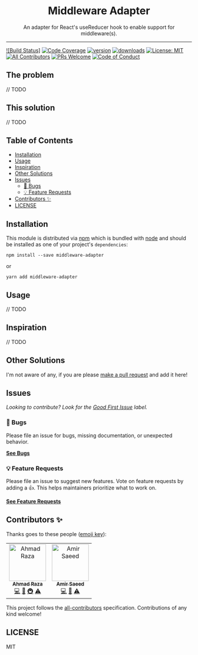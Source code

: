 <div align="center">
<h1>Middleware Adapter</h1>

<p>An adapter for React&#39;s useReducer hook to enable support for middleware(s).</p>
</div>

---

<!-- prettier-ignore-start -->
[![Build Status]][build]
[![Code Coverage][coverage-badge]][coverage]
[![version][version-badge]][package]
[![downloads][downloads-badge]][npmtrends]
[![License: MIT](https://img.shields.io/badge/License-MIT-yellow.svg)][license]
[![All Contributors](https://img.shields.io/badge/all_contributors-1-orange.svg?style=flat-square)](#contributors-)
[![PRs Welcome][prs-badge]][prs]
[![Code of Conduct][coc-badge]][coc]
<!-- prettier-ignore-end -->

## The problem

// TODO

## This solution

// TODO

## Table of Contents

<!-- START doctoc generated TOC please keep comment here to allow auto update -->
<!-- DON'T EDIT THIS SECTION, INSTEAD RE-RUN doctoc TO UPDATE -->

- [Installation](#installation)
- [Usage](#usage)
- [Inspiration](#inspiration)
- [Other Solutions](#other-solutions)
- [Issues](#issues)
  - [🐛 Bugs](#-bugs)
  - [💡 Feature Requests](#-feature-requests)
- [Contributors ✨](#contributors-)
- [LICENSE](#license)

<!-- END doctoc generated TOC please keep comment here to allow auto update -->

## Installation

This module is distributed via [npm][npm] which is bundled with [node][node] and
should be installed as one of your project's `dependencies`:

```
npm install --save middleware-adapter
```

or

```
yarn add middleware-adapter
```

## Usage

// TODO

## Inspiration

// TODO

## Other Solutions

I'm not aware of any, if you are please [make a pull request][prs] and add it
here!

## Issues

_Looking to contribute? Look for the [Good First Issue][good-first-issue]
label._

### 🐛 Bugs

Please file an issue for bugs, missing documentation, or unexpected behavior.

[**See Bugs**][bugs]

### 💡 Feature Requests

Please file an issue to suggest new features. Vote on feature requests by adding
a 👍. This helps maintainers prioritize what to work on.

[**See Feature Requests**][requests]

## Contributors ✨

Thanks goes to these people ([emoji key][emojis]):

<!-- ALL-CONTRIBUTORS-LIST:START - Do not remove or modify this section -->
<!-- prettier-ignore-start -->
<!-- markdownlint-disable -->
<table>
  <tr>
    <td align="center">
      <a href="https://github.com/iamfotx">
        <img src="https://github.com/iamfotx.png" width="100px;" alt="Ahmad Raza"/>
        <br />
        <sub>
          <b>Ahmad Raza</b>
        </sub>
      </a>
      <br />
      <a href="https://github.com/iamfotx/middleware-adapter/commits?author=iamfotx" title="Code">💻</a>
      <a href="https://github.com/iamfotx/middleware-adapter/commits?author=iamfotx" title="Documentation">📖</a> 
      <a href="#infra-iamfotx" title="Infrastructure (Hosting, Build-Tools, etc)">🚇</a>
      <a href="https://github.com/iamfotx/middleware-adapter/commits?author=iamfotx" title="Tests">⚠️</a>
    </td>
    <td align="center">
      <a href="https://github.com/amirsaeed671">
        <img src="https://github.com/amirsaeed671.png" width="100px;" alt="Amir Saeed"/>
        <br />
        <sub>
          <b>Amir Saeed</b>
        </sub>
      </a>
      <br />
      <a href="https://github.com/iamfotx/middleware-adapter/commits?author=amirsaeed671" title="Code">💻</a>
      <a href="https://github.com/iamfotx/middleware-adapter/commits?author=amirsaeed671" title="Documentation">📖</a> 
      <a href="https://github.com/iamfotx/middleware-adapter/commits?author=amirsaeed671" title="Tests">⚠️</a>
    </td>
  </tr>
</table>

<!-- markdownlint-enable -->
<!-- prettier-ignore-end -->

<!-- ALL-CONTRIBUTORS-LIST:END -->

This project follows the [all-contributors][all-contributors] specification.
Contributions of any kind welcome!

## LICENSE

MIT

<!-- prettier-ignore-start -->
[npm]: https://www.npmjs.com
[node]: https://nodejs.org
[license]: https://github.com/iamfotx/middleware-adapter/blob/master/LICENSE
[prs-badge]: https://img.shields.io/badge/PRs-welcome-brightgreen.svg?style=flat-square
[prs]: http://makeapullrequest.com
[coc-badge]: https://img.shields.io/badge/code%20of-conduct-ff69b4.svg?style=flat-square
[coc]: https://github.com/iamfotx/middleware-adapter/blob/master/other/CODE_OF_CONDUCT.md
[emojis]: https://github.com/all-contributors/all-contributors#emoji-key
[all-contributors]: https://github.com/all-contributors/all-contributors
[bugs]: https://github.com/iamfotx/middleware-adapter/issues?utf8=%E2%9C%93&q=is%3Aissue+is%3Aopen+sort%3Acreated-desc+label%3Abug
[requests]: https://github.com/iamfotx/middleware-adapter/issues?utf8=%E2%9C%93&q=is%3Aissue+is%3Aopen+sort%3Areactions-%2B1-desc+label%3Aenhancement
[good-first-issue]: https://github.com/iamfotx/middleware-adapter/issues?utf8=%E2%9C%93&q=is%3Aissue+is%3Aopen+sort%3Areactions-%2B1-desc+label%3Aenhancement+label%3A%22good+first+issue%22
[build]: https://github.com/iamfotx/middleware-adapter/workflows/Types%20%26%20Build/badge.svg
[coverage-badge]: https://img.shields.io/codecov/c/github/iamfotx/middleware-adapter.svg?style=flat-square
[coverage]: https://codecov.io/github/iamfotx/middleware-adapter
[version-badge]: https://img.shields.io/npm/v/middleware-adapter.svg?style=flat-square
[package]: https://www.npmjs.com/package/@iamfotx/middleware-adapter
[downloads-badge]: https://img.shields.io/npm/dm/@iamfotx/middleware-adapter.svg?style=flat-square
[npmtrends]: http://www.npmtrends.com/@iamfotx/middleware-adapter
[license-badge]: https://img.shields.io/npm/l/middleware-adapter.svg?style=flat-square
<!-- prettier-ignore-end -->
